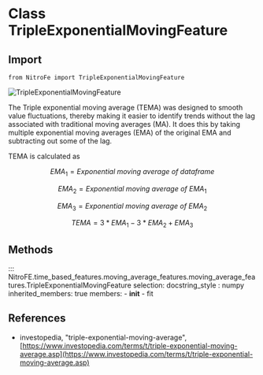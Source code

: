 


# Class TripleExponentialMovingFeature

## Import
`
from NitroFe import TripleExponentialMovingFeature
`

![TripleExponentialMovingFeature](https://media.giphy.com/media/tyuKYKt8qe2dbP1Fqn/giphy.gif)

The Triple exponential moving average (TEMA) was designed to smooth value fluctuations,
thereby making it easier to identify trends without the lag associated with traditional moving averages (MA).
It does this by taking multiple exponential moving averages (EMA) of the original EMA and subtracting out some of the lag.

TEMA is calculated as

$$
EMA_1 = Exponential \ moving \ average \ of \ dataframe
$$

$$
EMA_2 = Exponential \ moving \ average \ of \ EMA_1
$$

$$
EMA_3 = Exponential \ moving \ average \ of \ EMA_2
$$

$$
TEMA = 3*EMA_1 - 3*EMA_2 + EMA_3
$$

## Methods

::: NitroFE.time_based_features.moving_average_features.moving_average_features.TripleExponentialMovingFeature
    selection:
        docstring_style : numpy
        inherited_members: true
        members:
        - __init__
        - fit


References
-----
* investopedia, "triple-exponential-moving-average",
    [https://www.investopedia.com/terms/t/triple-exponential-moving-average.asp](https://www.investopedia.com/terms/t/triple-exponential-moving-average.asp)